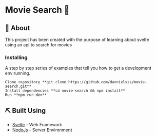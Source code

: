 # Movie Search 🎥

## 🧐 About 

This project has been created with the purpose of learning about svelte using an api to search for movies

### Installing

A step by step series of examples that tell you how to get a development env running.

```
Clone repository **git clone https://github.com/dannielsss/movie-search.git**
Install dependencies **cd movie-search && npm install**
Run **npm run dev**
```

## ⛏️ Built Using

- [Svelte](https://svelte.dev/) - Web Framework
- [NodeJs](https://nodejs.org/en/) - Server Environment
